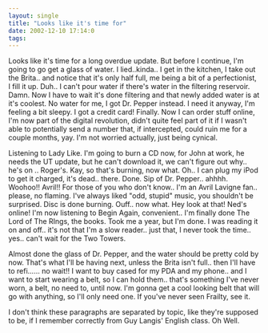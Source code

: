 ```yaml
---
layout: single
title: "Looks like it's time for"
date: 2002-12-10 17:14:0
tags: 
---
```


Looks like it's time for a long overdue update. But before I continue, I'm going to go get a glass of water. I lied..kinda.. I get in the kitchen, I take out the Brita.. and notice that it's only half full, me being a bit of a perfectionist, I fill it up. Duh.. I can't pour water if there's water in the filtering reservoir. Damn. Now I have to wait it's done filtering and that newly added water is at it's coolest. No water for me, I got Dr. Pepper instead. I need it anyway, I'm feeling a bit sleepy. I got a credit card! Finally. Now I can order stuff online, I'm now part of the digital revolution, didn't quite feel part of it if I wasn't able to potentially send a number that, if intercepted, could ruin me for a couple months, yay. I'm not worried actually, just being cynical.

Listening to Lady Like. I'm going to burn a CD now, for John at work, he needs the UT update, but he can't download it, we can't figure out why.. he's on .. Roger's. Kay, so that's burning, now what. Oh.. I can plug my iPod to get it charged, it's dead.. there. Done. Sip of Dr. Pepper.. ahhhh. Woohoo!! Avril!! For those of you who don't know.. I'm an Avril Lavigne fan.. please, no flaming. I've always liked "odd, stupid" music, you shouldn't be surprised. Disc is done burning. Ouff.. now what. Hey look at that! Ned's online! I'm now listening to Begin Again, convenient.. I'm finally done The Lord of The RIngs, the books. Took me a year, but I'm done. I was reading it on and off.. it's not that I'm a slow reader.. just that, I never took the time.. yes.. can't wait for the Two Towers.

Almost done the glass of Dr. Pepper, and the water should be pretty cold by now. That's what I'll be having next, unless the Brita isn't full.. then I'll have to refi...... no wait!! I want to buy cased for my PDA and my phone.. and I want to start wearing a belt, so I can hold them.. that's something I've never worn, a belt, no need to, until now. I'm gonna get a cool looking belt that will go with anything, so I'll only need one. If you've never seen Frailty, see it.

I don't think these paragraphs are separated by topic, like they're supposed to be, if I remember correctly from Guy Langis' English class. Oh Well.

